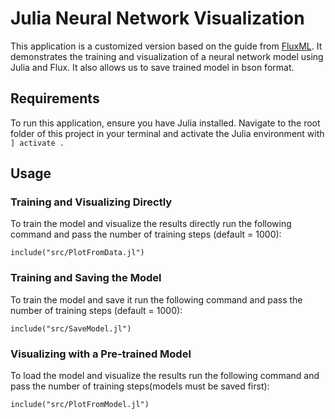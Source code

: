 # Julia Neural Network Visualization

This application is a customized version based on the guide from [FluxML](https://fluxml.ai/Flux.jl/stable/guide/models/quickstart/). It demonstrates the training and visualization of a neural network model using Julia and Flux. It also allows us to save trained model in bson format.

## Requirements

To run this application, ensure you have Julia installed. Navigate to the root folder of this project in your terminal and activate the Julia environment with `] activate .`

## Usage

### Training and Visualizing Directly

To train the model and visualize the results directly run the following command and pass the number of training steps (default = 1000):

   ```include("src/PlotFromData.jl")```

### Training and Saving the Model

To train the model and save it run the following command and pass the number of training steps (default = 1000):

```include("src/SaveModel.jl")```

### Visualizing with a Pre-trained Model

To load the model and visualize the results run the following command and pass the number of training steps(models must be saved first):

```include("src/PlotFromModel.jl")```

